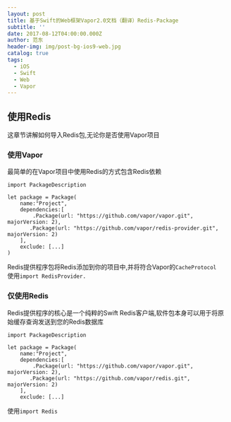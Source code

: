 ```yaml
---
layout: post
title: 基于Swift的Web框架Vapor2.0文档（翻译）Redis-Package
subtitle: ''
date: 2017-08-12T04:00:00.000Z
author: 范东
header-img: img/post-bg-ios9-web.jpg
catalog: true
tags:
  - iOS
  - Swift
  - Web
  - Vapor
---
```


## 使用Redis

这章节讲解如何导入Redis包,无论你是否使用Vapor项目

### 使用Vapor

最简单的在Vapor项目中使用Redis的方式包含Redis依赖

```
import PackageDescription

let package = Package(
    name:"Project",
    dependencies:[
        .Package(url: "https://github.com/vapor/vapor.git", majorVersion: 2),
       .Package(url: "https://github.com/vapor/redis-provider.git", majorVersion: 2)
    ],
    exclude: [...]
)
```

Redis提供程序包将Redis添加到你的项目中,并将符合Vapor的`CacheProtocol`  
使用`import RedisProvider.`

### 仅使用Redis

Redis提供程序的核心是一个纯粹的Swift Redis客户端,软件包本身可以用于将原始缓存查询发送到您的Redis数据库

```
import PackageDescription

let package = Package(
    name:"Project",
    dependencies:[
        .Package(url: "https://github.com/vapor/vapor.git", majorVersion: 2),
       .Package(url: "https://github.com/vapor/redis.git", majorVersion: 2)
    ],
    exclude: [...]
```

使用`import Redis`

